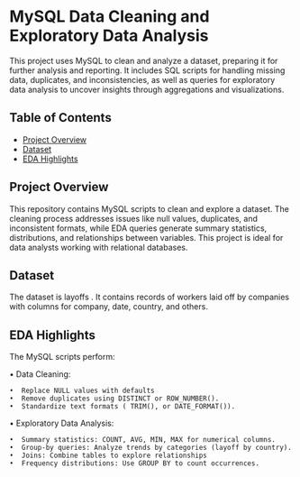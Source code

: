 # MySQL Data Cleaning and Exploratory Data Analysis

This project uses MySQL to clean and analyze a dataset, preparing it for further analysis and reporting. It includes SQL scripts for handling missing data, duplicates, and inconsistencies, as well as queries for exploratory data analysis  to uncover insights through aggregations and visualizations.

## Table of Contents
- [Project Overview](#project-overview)
- [Dataset](#dataset)
- [EDA Highlights](#eda-highlights)


## Project Overview
This repository contains MySQL scripts to clean and explore a dataset. The cleaning process addresses issues like null values, duplicates, and inconsistent formats, while EDA queries generate summary statistics, distributions, and relationships between variables. This project is ideal for data analysts working with relational databases.

## Dataset
The dataset is layoffs . It contains records of workers laid off by companies  with columns for company, date, country, and others.

## EDA Highlights
The MySQL scripts perform:

•  Data Cleaning:

	•  Replace NULL values with defaults 
	•  Remove duplicates using DISTINCT or ROW_NUMBER().
	•  Standardize text formats ( TRIM(), or DATE_FORMAT()).
 
•  Exploratory Data Analysis:

	•  Summary statistics: COUNT, AVG, MIN, MAX for numerical columns.
	•  Group-by queries: Analyze trends by categories (layoff by country).
	•  Joins: Combine tables to explore relationships 
	•  Frequency distributions: Use GROUP BY to count occurrences.
